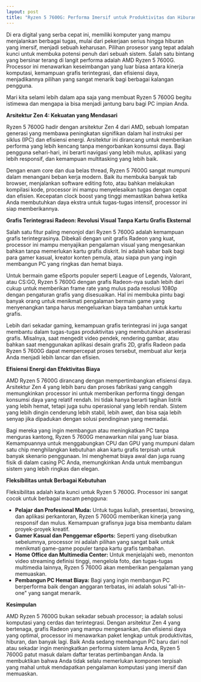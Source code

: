 ```yaml
---
layout: post
title: "Ryzen 5 7600G: Performa Imersif untuk Produktivitas dan Hiburan Anda"
---
```


Di era digital yang serba cepat ini, memiliki komputer yang mampu menjalankan berbagai tugas, mulai dari pekerjaan serius hingga hiburan yang imersif, menjadi sebuah keharusan. Pilihan prosesor yang tepat adalah kunci untuk membuka potensi penuh dari sebuah sistem. Salah satu bintang yang bersinar terang di langit performa adalah AMD Ryzen 5 7600G. Processor ini menawarkan keseimbangan yang luar biasa antara kinerja komputasi, kemampuan grafis terintegrasi, dan efisiensi daya, menjadikannya pilihan yang sangat menarik bagi berbagai kalangan pengguna.

Mari kita selami lebih dalam apa saja yang membuat Ryzen 5 7600G begitu istimewa dan mengapa ia bisa menjadi jantung baru bagi PC impian Anda.

**Arsitektur Zen 4: Kekuatan yang Mendasari**

Ryzen 5 7600G hadir dengan arsitektur Zen 4 dari AMD, sebuah lompatan generasi yang membawa peningkatan signifikan dalam hal instruksi per siklus (IPC) dan efisiensi energi. Arsitektur ini dirancang untuk memberikan performa yang lebih kencang tanpa mengorbankan konsumsi daya. Bagi pengguna sehari-hari, ini berarti navigasi yang lebih mulus, aplikasi yang lebih responsif, dan kemampuan multitasking yang lebih baik.

Dengan enam core dan dua belas thread, Ryzen 5 7600G sangat mumpuni dalam menangani beban kerja modern. Baik itu membuka banyak tab browser, menjalankan software editing foto, atau bahkan melakukan kompilasi kode, processor ini mampu menyelesaikan tugas dengan cepat dan efisien. Kecepatan clock boost yang tinggi memastikan bahwa ketika Anda membutuhkan daya ekstra untuk tugas-tugas intensif, processor ini siap memberikannya.

**Grafis Terintegrasi Radeon: Revolusi Visual Tanpa Kartu Grafis Eksternal**

Salah satu fitur paling menonjol dari Ryzen 5 7600G adalah kemampuan grafis terintegrasinya. Dibekali dengan unit grafis Radeon yang kuat, processor ini mampu menyajikan pengalaman visual yang mengesankan bahkan tanpa memerlukan kartu grafis diskrit. Ini adalah kabar baik bagi para gamer kasual, kreator konten pemula, atau siapa pun yang ingin membangun PC yang ringkas dan hemat biaya.

Untuk bermain game eSports populer seperti League of Legends, Valorant, atau CS:GO, Ryzen 5 7600G dengan grafis Radeon-nya sudah lebih dari cukup untuk memberikan frame rate yang mulus pada resolusi 1080p dengan pengaturan grafis yang disesuaikan. Hal ini membuka pintu bagi banyak orang untuk menikmati pengalaman bermain game yang menyenangkan tanpa harus mengeluarkan biaya tambahan untuk kartu grafis.

Lebih dari sekadar gaming, kemampuan grafis terintegrasi ini juga sangat membantu dalam tugas-tugas produktivitas yang membutuhkan akselerasi grafis. Misalnya, saat mengedit video pendek, rendering gambar, atau bahkan saat menggunakan aplikasi desain grafis 2D, grafis Radeon pada Ryzen 5 7600G dapat mempercepat proses tersebut, membuat alur kerja Anda menjadi lebih lancar dan efisien.

**Efisiensi Energi dan Efektivitas Biaya**

AMD Ryzen 5 7600G dirancang dengan mempertimbangkan efisiensi daya. Arsitektur Zen 4 yang lebih baru dan proses fabrikasi yang canggih memungkinkan processor ini untuk memberikan performa tinggi dengan konsumsi daya yang relatif rendah. Ini tidak hanya berarti tagihan listrik yang lebih hemat, tetapi juga suhu operasional yang lebih rendah. Sistem yang lebih dingin cenderung lebih stabil, lebih awet, dan bisa saja lebih senyap jika dipadukan dengan solusi pendinginan yang memadai.

Bagi mereka yang ingin membangun atau meningkatkan PC tanpa menguras kantong, Ryzen 5 7600G menawarkan nilai yang luar biasa. Kemampuannya untuk menggabungkan CPU dan GPU yang mumpuni dalam satu chip menghilangkan kebutuhan akan kartu grafis terpisah untuk banyak skenario penggunaan. Ini menghemat biaya awal dan juga ruang fisik di dalam casing PC Anda, memungkinkan Anda untuk membangun sistem yang lebih ringkas dan elegan.

**Fleksibilitas untuk Berbagai Kebutuhan**

Fleksibilitas adalah kata kunci untuk Ryzen 5 7600G. Processor ini sangat cocok untuk berbagai macam pengguna:

*   **Pelajar dan Profesional Muda:** Untuk tugas kuliah, presentasi, browsing, dan aplikasi perkantoran, Ryzen 5 7600G memberikan kinerja yang responsif dan mulus. Kemampuan grafisnya juga bisa membantu dalam proyek-proyek kreatif.
*   **Gamer Kasual dan Penggemar eSports:** Seperti yang disebutkan sebelumnya, processor ini adalah pilihan yang sangat baik untuk menikmati game-game populer tanpa kartu grafis tambahan.
*   **Home Office dan Multimedia Center:** Untuk menjelajahi web, menonton video streaming definisi tinggi, mengelola foto, dan tugas-tugas multimedia lainnya, Ryzen 5 7600G akan memberikan pengalaman yang memuaskan.
*   **Pembangun PC Hemat Biaya:** Bagi yang ingin membangun PC berperforma baik dengan anggaran terbatas, ini adalah solusi "all-in-one" yang sangat menarik.

**Kesimpulan**

AMD Ryzen 5 7600G bukan sekadar sebuah processor; ia adalah solusi komputasi yang cerdas dan terintegrasi. Dengan arsitektur Zen 4 yang bertenaga, grafis Radeon yang mampu mengesankan, dan efisiensi daya yang optimal, processor ini menawarkan paket lengkap untuk produktivitas, hiburan, dan banyak lagi. Baik Anda sedang membangun PC baru dari nol atau sekadar ingin meningkatkan performa sistem lama Anda, Ryzen 5 7600G patut masuk dalam daftar teratas pertimbangan Anda. Ia membuktikan bahwa Anda tidak selalu memerlukan komponen terpisah yang mahal untuk mendapatkan pengalaman komputasi yang imersif dan memuaskan.
